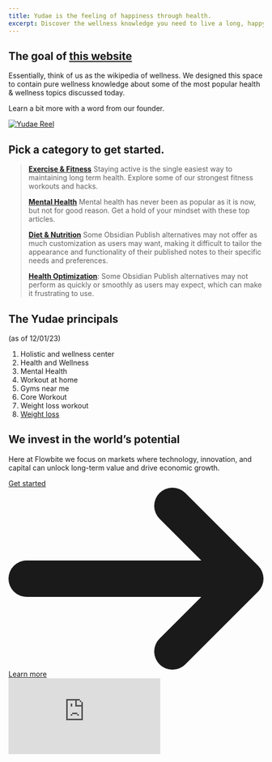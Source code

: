 ```yaml
---
title: Yudae is the feeling of happiness through health. 
excerpt: Discover the wellness knowledge you need to live a long, happy life. Start with some of our top articles below, or search a keyword in the top right. 
---
```

## The goal of [this website](statically-generated.md)

Essentially, think of us as the wikipedia of wellness. We designed this space to contain pure wellness knowledge about some of the most popular health & wellness topics discussed today. 

Learn a bit more with a word from our founder. 

[![Yudae Reel](http://img.youtube.com/vi/3baZA96RbPc/0.jpg)](http://www.youtube.com/watch?v=3baZA96RbPc)



## Pick a category to get started.

 > **[Exercise & Fitness](fitness/exercise-fitness)** 
 > Staying active is the single easiest way to maintaining long term health. Explore some of our strongest fitness workouts and hacks.  
 > 
 > **[Mental Health](/mental-health/mental-health)** 
 > Mental health has never been as popular as it is now, but not for good reason. Get a hold of your mindset with these top articles. 
 > 
 > **[Diet & Nutrition](diet-nutrition/diet-nutrition)** 
 > Some Obsidian Publish alternatives may not offer as much customization as users may want, making it difficult to tailor the appearance and functionality of their published notes to their specific needs and preferences.
 > 
 > **[Health Optimization](health-optimization/brian-johnsons-routine)**: Some Obsidian Publish alternatives may not perform as quickly or smoothly as users may expect, which can make it frustrating to use.
 
## The Yudae principals 
(as of 12/01/23)

1. Holistic and wellness center
2. Health and Wellness 
3. Mental Health
4. Workout at home
5. Gyms near me
6. Core Workout
7. Weight loss workout
8. [Weight loss](/weight-loss/weight-loss)


<section class="bg-white dark:bg-gray-900">
    <div class="py-8 px-4 mx-auto max-w-screen-xl lg:py-16 grid lg:grid-cols-2 gap-8 lg:gap-16">
        <div class="flex flex-col justify-center">
            <h1 class="mb-4 text-4xl font-extrabold tracking-tight leading-none text-gray-900 md:text-5xl lg:text-6xl dark:text-white">We invest in the world’s potential</h1>
            <p class="mb-8 text-lg font-normal text-gray-500 lg:text-xl dark:text-gray-400">Here at Flowbite we focus on markets where technology, innovation, and capital can unlock long-term value and drive economic growth.</p>
            <div class="flex flex-col space-y-4 sm:flex-row sm:space-y-0">
                <a href="#" class="inline-flex justify-center items-center py-3 px-5 text-base font-medium text-center text-white rounded-lg bg-blue-700 hover:bg-blue-800 focus:ring-4 focus:ring-blue-300 dark:focus:ring-blue-900">
                    Get started
                    <svg class="w-3.5 h-3.5 ms-2 rtl:rotate-180" aria-hidden="true" xmlns="http://www.w3.org/2000/svg" fill="none" viewBox="0 0 14 10">
                        <path stroke="currentColor" stroke-linecap="round" stroke-linejoin="round" stroke-width="2" d="M1 5h12m0 0L9 1m4 4L9 9"/>
                    </svg>
                </a>
                <a href="#" class="inline-flex justify-center items-center py-3 px-5 sm:ms-4 text-base font-medium text-center text-gray-900 rounded-lg border border-gray-300 hover:bg-gray-100 focus:ring-4 focus:ring-gray-100 dark:text-white dark:border-gray-700 dark:hover:bg-gray-700 dark:focus:ring-gray-800">
                    Learn more
                </a>  
            </div>
        </div>
        <div>
            <iframe class="mx-auto w-full lg:max-w-xl h-64 rounded-lg sm:h-96 shadow-xl" src="https://www.youtube.com/embed/KaLxCiilHns" title="YouTube video player" frameborder="0" allow="accelerometer; autoplay; clipboard-write; encrypted-media; gyroscope; picture-in-picture" allowfullscreen></iframe>
        </div>
    </div>
</section>

